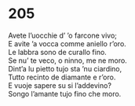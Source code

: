 # 205
  
Avete l’uocchie d’ ’o farcone vivo;  
E avite ’a vocca comme aniello r’oro.  
Le labbra sono de curallo fino.  
Se nu’ te veco, o ninno, me ne moro.  
Dint’a lu pietto tujo sta ’nu ciardino,  
Tutto recinto de diamante e r’oro.  
E vuoje sapere su si l’addevino?  
Songo l’amante tujo fino che moro.
